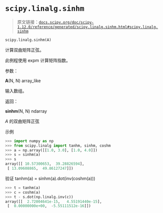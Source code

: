 # `scipy.linalg.sinhm`

> 原文链接：[`docs.scipy.org/doc/scipy-1.12.0/reference/generated/scipy.linalg.sinhm.html#scipy.linalg.sinhm`](https://docs.scipy.org/doc/scipy-1.12.0/reference/generated/scipy.linalg.sinhm.html#scipy.linalg.sinhm)

```py
scipy.linalg.sinhm(A)
```

计算双曲矩阵正弦。

此例程使用 expm 计算矩阵指数。

参数：

**A**(N, N) array_like

输入数组。

返回：

**sinhm**(N, N) ndarray

*A* 的双曲矩阵正弦

示例

```py
>>> import numpy as np
>>> from scipy.linalg import tanhm, sinhm, coshm
>>> a = np.array([[1.0, 3.0], [1.0, 4.0]])
>>> s = sinhm(a)
>>> s
array([[ 10.57300653,  39.28826594],
 [ 13.09608865,  49.86127247]]) 
```

验证 tanhm(a) = sinhm(a).dot(inv(coshm(a)))

```py
>>> t = tanhm(a)
>>> c = coshm(a)
>>> t - s.dot(np.linalg.inv(c))
array([[  2.72004641e-15,   4.55191440e-15],
 [  0.00000000e+00,  -5.55111512e-16]]) 
```
